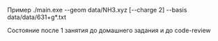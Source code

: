 Пример
./main.exe --geom data/NH3.xyz [--charge 2] --basis data/data/631+g*.txt

Состояние после 1 занятия до домашнего задания и до code-review
